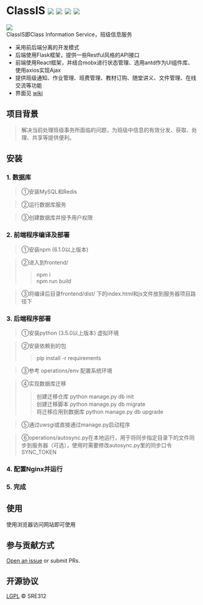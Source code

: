 # ClassIS ![](https://raw.githubusercontent.com/wiki/SRE312/ClassIS/images/license.png) ![](https://raw.githubusercontent.com/wiki/SRE312/ClassIS/images/flask.png) ![](https://raw.githubusercontent.com/wiki/SRE312/ClassIS/images/react.png) ![](https://raw.githubusercontent.com/wiki/SRE312/ClassIS/images/antd.png)  
<img align="middle" src="https://raw.githubusercontent.com/wiki/SRE312/ClassIS/images/logo.png"></img>  
ClassIS即Class Information Service，班级信息服务  
* 采用前后端分离的开发模式  
* 后端使用Flask框架，提供一些Restful风格的API接口  
* 前端使用React框架，并结合mobx进行状态管理、选用antd作为UI组件库、使用axios实现Ajax  
* 提供班级通知、作业管理、班费管理、教材订购、随堂讲义、文件管理、在线交流等功能  
* 界面见 [wiki](https://github.com/SRE312/ClassIS/wiki)
## 项目背景
> 解决当前处理班级事务所面临的问题，为班级中信息的有效分发、获取、处理、共享等提供便利。  
## 安装
### 1. 数据库
> ①安装MySQL和Redis  

> ②运行数据库服务  

> ③创建数据库并授予用户权限  

### 2. 前端程序编译及部署
> ①安装npm (6.1.0以上版本)  

> ②进入到frontend/  
> > npm i  
> > npm run build  

> ③将编译后目录frontend/dist/ 下的index.html和js文件放到服务器项目路径下

### 3. 后端程序部署 
> ①安装python (3.5.0以上版本) 虚拟环境  

> ②安装依赖到的包 
> > pip install -r requirements  

> ③参考 operations/env 配置系统环境  

> ④实现数据库迁移  
> > 创建迁移仓库  python manage.py db init  
> > 创建迁移脚本  python manage.py db migrate  
> > 将迁移应用到数据库  python manage.py db upgrade  

> ⑤通过uwsgi或直接通过manage.py启动程序  

> ⑥operations/autosync.py在本地运行，用于将同步指定目录下的文件同步到服务器（可选），使用时需要修改autosync.py里的同步口令SYNC_TOKEN 
### 4. 配置Nginx并运行
### 5. 完成
## 使用
使用浏览器访问网站即可使用
## 参与贡献方式
[Open an issue](github.com/SRE312/ClassIS/issues/new) or submit PRs.
## 开源协议
[LGPL](https://github.com/SRE312/ClassIS/blob/master/LICENSE) © SRE312

